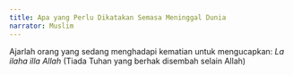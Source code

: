 ```yaml
---
title: Apa yang Perlu Dikatakan Semasa Meninggal Dunia
narrator: Muslim
---
```


Ajarlah orang yang sedang menghadapi kematian untuk mengucapkan: *La ilaha illa Allah* (Tiada Tuhan yang berhak disembah selain Allah)
